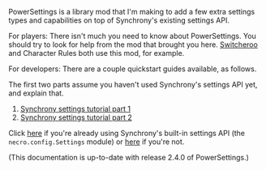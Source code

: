 PowerSettings is a library mod that I'm making to add a few extra settings types and capabilities on top of Synchrony's existing settings API.

For players: There isn't much you need to know about PowerSettings. You should try to look for help from the mod that brought you here. [Switcheroo](../Switcheroo/README.md) and Character Rules both use this mod, for example.

For developers: There are a couple quickstart guides available, as follows.

The first two parts assume you haven't used Synchrony's settings API yet, and explain that.

1. [Synchrony settings tutorial part 1](tutorial/GettingStarted-1.md)
2. [Synchrony settings tutorial part 2](tutorial/GettingStarted-2.md)

Click [here](Conversion.md) if you're already using Synchrony's built-in settings API (the `necro.config.Settings` module) or [here](GettingStarted-1.md) if you're not.

(This documentation is up-to-date with release 2.4.0 of PowerSettings.)